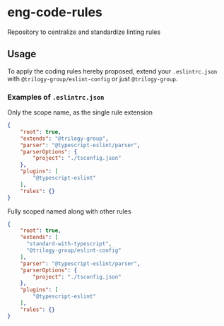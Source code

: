 # eng-code-rules
Repository to centralize and standardize linting rules

## Usage
To apply the coding rules hereby proposed, extend your `.eslintrc.json` with `@trilogy-group/eslint-config` or just `@trilogy-group`.

### Examples of `.eslintrc.json`
Only the scope name, as the single rule extension
```json
{
    "root": true,
    "extends": "@trilogy-group",
    "parser": "@typescript-eslint/parser",
    "parserOptions": {
        "project": "./tsconfig.json"
    },
    "plugins": [
        "@typescript-eslint"
    ],
    "rules": {}
}
```
Fully scoped named along with other rules
```json
{
    "root": true,
    "extends": [
      "standard-with-typescript",
      "@trilogy-group/eslint-config"
    ],
    "parser": "@typescript-eslint/parser",
    "parserOptions": {
        "project": "./tsconfig.json"
    },
    "plugins": [
        "@typescript-eslint"
    ],
    "rules": {}
}
```
